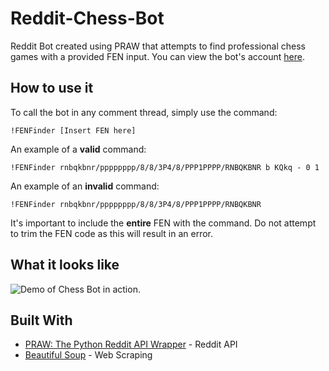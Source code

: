 # Reddit-Chess-Bot

Reddit Bot created using PRAW that attempts to find professional chess games with a provided FEN input. You can view the bot's account [here](https://reddit.com/user/FENFinderBot).

## How to use it

To call the bot in any comment thread, simply use the command:

```
!FENFinder [Insert FEN here]
```

An example of a **valid** command:

```
!FENFinder rnbqkbnr/pppppppp/8/8/3P4/8/PPP1PPPP/RNBQKBNR b KQkq - 0 1
```

An example of an **invalid** command:

```
!FENFinder rnbqkbnr/pppppppp/8/8/3P4/8/PPP1PPPP/RNBQKBNR
```

It's important to include the __entire__ FEN with the command. Do not attempt to trim the FEN code as this will result in an error.

## What it looks like

![Demo of Chess Bot in action.](https://i.imgur.com/Gqw9k0q.png)

## Built With

* [PRAW: The Python Reddit API Wrapper](https://praw.readthedocs.io/en/latest/) - Reddit API
* [Beautiful Soup](https://www.crummy.com/software/BeautifulSoup/bs4/doc/) - Web Scraping

